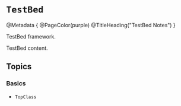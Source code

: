 # ``TestBed``

@Metadata {
    @PageColor(purple)
    @TitleHeading("TestBed Notes")
}

TestBed framework.

TestBed content.

## Topics

### Basics

- ``TopClass``

<!-- Copyright (c) 2021 Apple Inc and the Swift Project authors. All Rights Reserved. -->
